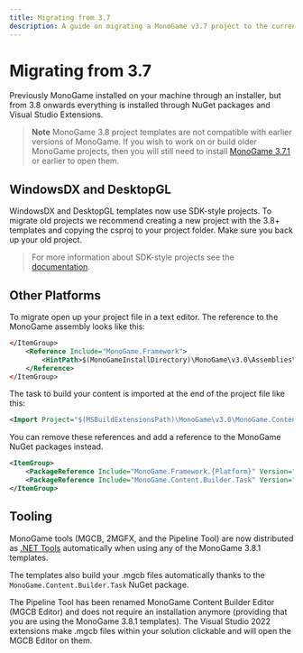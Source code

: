 ```yaml
---
title: Migrating from 3.7
description: A guide on migrating a MonoGame v3.7 project to the current version of MonoGame.
---
```


# Migrating from 3.7

Previously MonoGame installed on your machine through an installer, but from 3.8 onwards everything is installed through NuGet packages and Visual Studio Extensions.

> **Note** MonoGame 3.8 project templates are not compatible with earlier versions of MonoGame.  If you wish to work on or build older MonoGame projects, then you will still need to install [MonoGame 3.7.1](https://www.monogame.net/downloads/) or earlier to open them.

## WindowsDX and DesktopGL

WindowsDX and DesktopGL templates now use SDK-style projects.
To migrate old projects we recommend creating a new project with the 3.8+ templates and copying the csproj to your project folder.  Make sure you back up your old project.

> For more information about SDK-style projects see the [documentation](https://docs.microsoft.com/en-us/dotnet/core/tools/csproj).

## Other Platforms

To migrate open up your project file in a text editor.
The reference to the MonoGame assembly looks like this:

```xml
</ItemGroup>
    <Reference Include="MonoGame.Framework">
        <HintPath>$(MonoGameInstallDirectory)\MonoGame\v3.0\Assemblies\{Platform}\MonoGame.Framework.dll</HintPath>
    </Reference>
</ItemGroup>
```

The task to build your content is imported at the end of the project file like this:

```xml
<Import Project="$(MSBuildExtensionsPath)\MonoGame\v3.0\MonoGame.Content.Builder.targets" />
```

You can remove these references and add a reference to the MonoGame NuGet packages instead.

```xml
<ItemGroup>
    <PackageReference Include="MonoGame.Framework.{Platform}" Version="3.8.1" />
    <PackageReference Include="MonoGame.Content.Builder.Task" Version="3.8.1" />
</ItemGroup>
```

## Tooling

MonoGame tools (MGCB, 2MGFX, and the Pipeline Tool) are now distributed as [.NET Tools](https://docs.microsoft.com/en-us/dotnet/core/tools/global-tools) automatically when using any of the MonoGame 3.8.1 templates.

The templates also build your .mgcb files automatically thanks to the `MonoGame.Content.Builder.Task` NuGet package.

The Pipeline Tool has been renamed MonoGame Content Builder Editor (MGCB Editor) and does not require an installation anymore (providing that you are using the MonoGame 3.8.1 templates). The Visual Studio 2022 extensions make .mgcb files within your solution clickable and will open the MGCB Editor on them.
